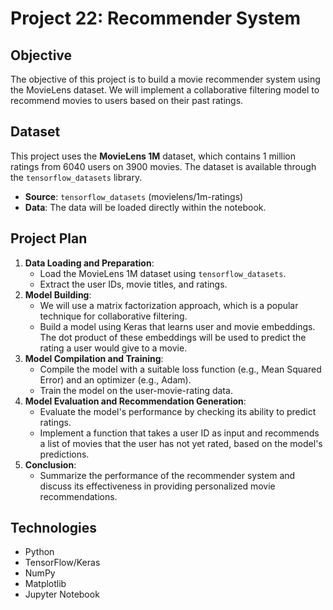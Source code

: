 # Project 22: Recommender System

## Objective
The objective of this project is to build a movie recommender system using the MovieLens dataset. We will implement a collaborative filtering model to recommend movies to users based on their past ratings.

## Dataset
This project uses the **MovieLens 1M** dataset, which contains 1 million ratings from 6040 users on 3900 movies. The dataset is available through the `tensorflow_datasets` library.

- **Source**: `tensorflow_datasets` (movielens/1m-ratings)
- **Data**: The data will be loaded directly within the notebook.

## Project Plan
1.  **Data Loading and Preparation**:
    -   Load the MovieLens 1M dataset using `tensorflow_datasets`.
    -   Extract the user IDs, movie titles, and ratings.
2.  **Model Building**:
    -   We will use a matrix factorization approach, which is a popular technique for collaborative filtering.
    -   Build a model using Keras that learns user and movie embeddings. The dot product of these embeddings will be used to predict the rating a user would give to a movie.
3.  **Model Compilation and Training**:
    -   Compile the model with a suitable loss function (e.g., Mean Squared Error) and an optimizer (e.g., Adam).
    -   Train the model on the user-movie-rating data.
4.  **Model Evaluation and Recommendation Generation**:
    -   Evaluate the model's performance by checking its ability to predict ratings.
    -   Implement a function that takes a user ID as input and recommends a list of movies that the user has not yet rated, based on the model's predictions.
5.  **Conclusion**:
    -   Summarize the performance of the recommender system and discuss its effectiveness in providing personalized movie recommendations.

## Technologies
- Python
- TensorFlow/Keras
- NumPy
- Matplotlib
- Jupyter Notebook
